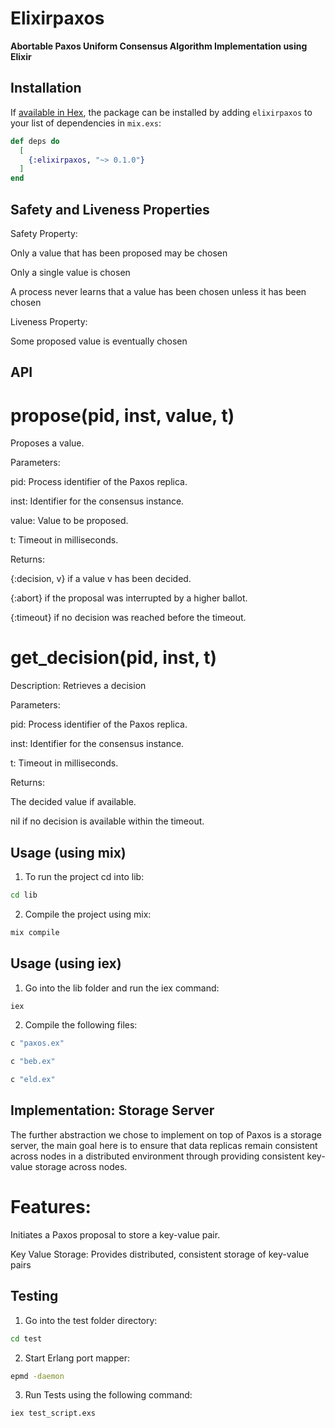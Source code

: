# Elixirpaxos

**Abortable Paxos Uniform Consensus Algorithm Implementation using Elixir**

## Installation

If [available in Hex](https://hex.pm/docs/publish), the package can be installed
by adding `elixirpaxos` to your list of dependencies in `mix.exs`:

```elixir
def deps do
  [
    {:elixirpaxos, "~> 0.1.0"}
  ]
end
```

## Safety and Liveness Properties
Safety Property:

Only a value that has been proposed may be chosen

Only a single value is chosen

A process never learns that a value has been chosen unless it has been chosen

Liveness Property:

Some proposed value is eventually chosen


## API
# propose(pid, inst, value, t)

Proposes a value.

Parameters:

pid: Process identifier of the Paxos replica.

inst: Identifier for the consensus instance.

value: Value to be proposed.

t: Timeout in milliseconds.

Returns:

{:decision, v} if a value v has been decided.

{:abort} if the proposal was interrupted by a higher ballot.

{:timeout} if no decision was reached before the timeout.

# get_decision(pid, inst, t)

Description: Retrieves a decision

Parameters:

pid: Process identifier of the Paxos replica.

inst: Identifier for the consensus instance.

t: Timeout in milliseconds.

Returns:

The decided value if available.

nil if no decision is available within the timeout.


## Usage (using mix)
1. To run the project cd into lib:
```bash
cd lib
```
2. Compile the project using mix:
```bash
mix compile
```
## Usage (using iex)
1. Go into the lib folder and run the iex command:
```bash
iex
```
2. Compile the following files:
```bash
c "paxos.ex"

c "beb.ex"

c "eld.ex"

```

## Implementation: Storage Server

The further abstraction we chose to implement on top of Paxos is a storage server,
the main goal here is to ensure that data replicas remain consistent across nodes in a distributed environment 
through providing consistent key-value storage across nodes.

# Features:

Initiates a Paxos proposal to store a key-value pair.

Key Value Storage: Provides distributed, consistent storage of key-value pairs



## Testing
1. Go into the test folder directory:
```bash
cd test
```

2. Start Erlang port mapper:
```bash
epmd -daemon
```

3. Run Tests using the following command:
```bash
iex test_script.exs
```






